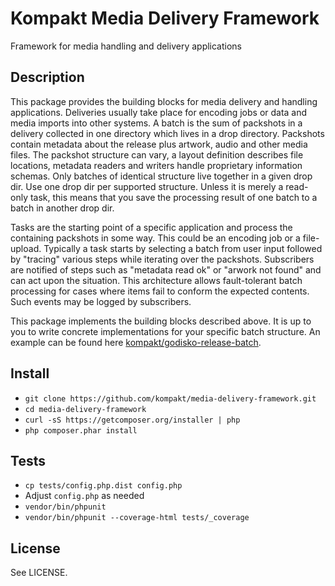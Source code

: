 # Kompakt Media Delivery Framework

Framework for media handling and delivery applications

## Description

This package provides the building blocks for media delivery and handling applications. Deliveries usually take place for encoding jobs or data and media imports into other systems. A batch is the sum of packshots in a delivery collected in one directory which lives in a drop directory. Packshots contain metadata about the release plus artwork, audio and other media files. The packshot structure can vary, a layout definition describes file locations, metadata readers and writers handle proprietary information schemas. Only batches of identical structure live together in a given drop dir. Use one drop dir per supported structure. Unless it is merely a read-only task, this means that you save the processing result of one batch to a batch in another drop dir.

Tasks are the starting point of a specific application and process the containing packshots in some way. This could be an encoding job or a file-upload. Typically a task starts by selecting a batch from user input followed by "tracing" various steps while iterating over the packshots. Subscribers are notified of steps such as "metadata read ok" or "arwork not found" and can act upon the situation. This architecture allows fault-tolerant batch processing for cases where items fail to conform the expected contents. Such events may be logged by subscribers.

This package implements the building blocks described above. It is up to you to write concrete implementations for your specific batch structure. An example can be found here [kompakt/godisko-release-batch](http://github.com/kompakt/godisko-release-batch).

## Install

+ `git clone https://github.com/kompakt/media-delivery-framework.git`
+ `cd media-delivery-framework`
+ `curl -sS https://getcomposer.org/installer | php`
+ `php composer.phar install`

## Tests

+ `cp tests/config.php.dist config.php`
+ Adjust `config.php` as needed
+ `vendor/bin/phpunit`
+ `vendor/bin/phpunit --coverage-html tests/_coverage`

## License

See LICENSE.